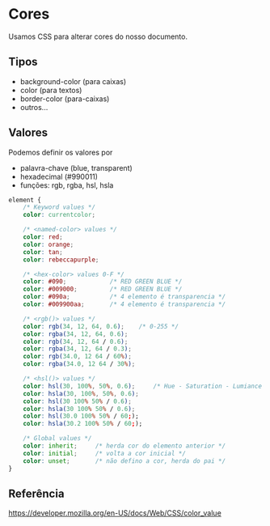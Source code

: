 # Cores

Usamos CSS para alterar cores do nosso documento.

## Tipos

* background-color (para caixas)
* color (para textos)
* border-color (para-caixas)
* outros...

## Valores

Podemos definir os valores por

* palavra-chave (blue, transparent)
* hexadecimal (#990011)
* funções: rgb, rgba, hsl, hsla

```css
element {
    /* Keyword values */
    color: currentcolor;

    /* <named-color> values */
    color: red;
    color: orange;
    color: tan;
    color: rebeccapurple;

    /* <hex-color> values 0-F */
    color: #090;            /* RED GREEN BLUE */
    color: #009000;         /* RED GREEN BLUE */
    color: #090a;           /* 4 elemento é transparencia */
    color: #009900aa;       /* 4 elemento é transparencia */

    /* <rgb()> values */
    color: rgb(34, 12, 64, 0.6);    /* 0-255 */
    color: rgba(34, 12, 64, 0.6);
    color: rgb(34, 12, 64 / 0.6);
    color: rgba(34, 12, 64 / 0.3);
    color: rgb(34.0, 12 64 / 60%);
    color: rgba(34.0, 12 64 / 30%);

    /* <hsl()> values */
    color: hsl(30, 100%, 50%, 0.6);     /* Hue - Saturation - Lumiance */
    color: hsla(30, 100%, 50%, 0.6);
    color: hsl(30 100% 50% / 0.6);
    color: hsla(30 100% 50% / 0.6);
    color: hsl(30.0 100% 50% / 60;);
    color: hsla(30.2 100% 50% / 60;);

    /* Global values */
    color: inherit;     /* herda cor do elemento anterior */
    color: initial;     /* volta a cor inicial */
    color: unset;       /* não defino a cor, herda do pai */
}
```

## Referência

https://developer.mozilla.org/en-US/docs/Web/CSS/color_value